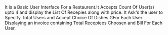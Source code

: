 It is a Basic User Interface For a Restaurent.It Accepts Count Of User(s) upto 4 and display the List Of Recepies along with price.
It Ask's the user to Specify Total Users and Accept Choice Of Dishes GFor Each User Displaying an invoice containing Total Recepiees 
Choosen and Bill For Each User.
